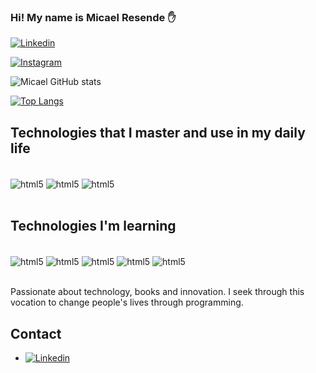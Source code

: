 ### Hi! My name is Micael Resende ✋

[![Linkedin](https://img.shields.io/badge/LinkedIn-0077B5?style=for-the-badge&logo=linkedin&logoColor=white)](https://www.linkedin.com/in/micael-resende-13656a156/)

[![Instagram](https://img.shields.io/badge/Instagram-E4405F?style=for-the-badge&logo=instagram&logoColor=white)](https://www.instagram.com/micael_resendee/)

![Micael GitHub stats](https://github-readme-stats.vercel.app/api?username=Micael-Resende&show_icons=true&theme=radical)

[![Top Langs](https://github-readme-stats.vercel.app/api/top-langs/?username=Micael-Resende&layout=compact)](https://github.com/anuraghazra/github-readme-stats)
<br>
## Technologies that I master and use in my daily life

<div style="display: inline_block"><br>
    <img align="center" alt="html5" src="https://img.shields.io/badge/C-00599C?style=for-the-badge&logo=c&logoColor=white" />
    <img align="center" alt="html5" src="https://img.shields.io/badge/C%2B%2B-00599C?style=for-the-badge&logo=c%2B%2B&logoColor=white" />
    <img align="center" alt="html5" src="https://img.shields.io/badge/MySQL-00000F?style=for-the-badge&logo=mysql&logoColor=white" />
</div><br>


## Technologies I'm learning
<div style="display: inline_block"><br>
    <img align="center" alt="html5" src="https://img.shields.io/badge/HTML5-E34F26?style=for-the-badge&logo=html5&logoColor=white" />
    <img align="center" alt="html5" src="https://img.shields.io/badge/CSS3-1572B6?style=for-the-badge&logo=css3&logoColor=white" />
    <img align="center" alt="html5" src="https://img.shields.io/badge/JavaScript-F7DF1E?style=for-the-badge&logo=javascript&logoColor=black" />
    <img align="center" alt="html5" src="https://img.shields.io/badge/Python-3776AB?style=for-the-badge&logo=python&logoColor=white" />
    <img align="center" alt="html5" src="https://img.shields.io/badge/React-20232A?style=for-the-badge&logo=react&logoColor=61DAFB" />

</div><br>

Passionate about technology, books and innovation. I seek through this vocation to change people's lives through programming. 

## Contact
- [![Linkedin](https://img.shields.io/badge/LinkedIn-0077B5?style=for-the-badge&logo=linkedin&logoColor=white)](https://www.linkedin.com/in/micael-resende-13656a156/)
